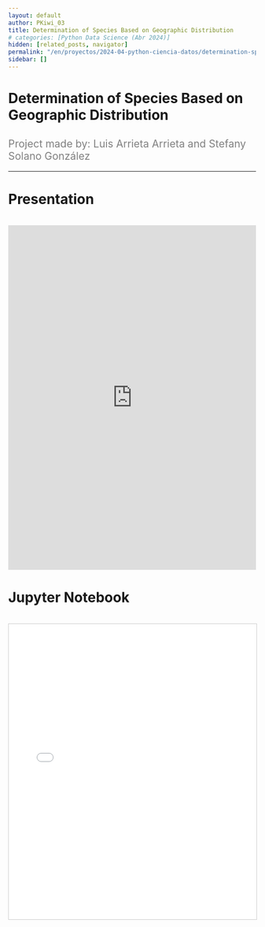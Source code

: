 ```yaml
---
layout: default
author: PKiwi_03
title: Determination of Species Based on Geographic Distribution
# categories: [Python Data Science (Abr 2024)]
hidden: [related_posts, navigator]
permalink: "/en/proyectos/2024-04-python-ciencia-datos/determination-species-geographic-distribution.html"
sidebar: []
---
```


# Determination of Species Based on Geographic Distribution
<h2 style="color: gray; font-weight: normal;">
Project made by: Luis Arrieta Arrieta and Stefany Solano González
</h2>

---

# Presentation
<br>

<iframe width="100%" height="700" src="https://www.youtube.com/embed/n7e017-4kr4" frameborder="0" allow="accelerometer; autoplay; clipboard-write; encrypted-media; gyroscope; picture-in-picture; web-share" referrerpolicy="strict-origin-when-cross-origin" allowfullscreen></iframe>

<br>

# Jupyter Notebook
<br>

<iframe 
    src="/assets/html/luis_arrieta.html" 
    width="100%" 
    height="600" 
    style="border: 1px solid #ccc;"
></iframe>
